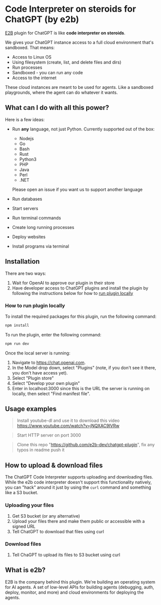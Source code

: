 # Code Interpreter on steroids for ChatGPT (by e2b)

[E2B](https://e2b.dev/) plugin for ChatGPT is like **code interpreter on steroids**.

We gives your ChatGPT instance access to a full cloud environment that's sandboxed. That means:
- Access to Linux OS
- Using filesystem (create, list, and delete files and dirs)
- Run processes
- Sandboxed - you can run any code
- Access to the internet

These cloud instances are meant to be used for agents. Like a sandboxed playgrounds, where the agent can do whatever it wants.

## What can I do with all this power?
Here is a few ideas:
- Run **any** language, not just Python. Currently supported out of the box:
  - Nodejs
  - Go
  - Bash
  - Rust
  - Python3
  - PHP
  - Java
  - Perl
  - .NET

  Please open an issue if you want us to support another language
    
- Run databases
- Start servers
- Run terminal commands
- Create long running processes
- Deploy websites
- Install programs via terminal

## Installation
There are two ways:
1. Wait for OpenAI to approve our plugin in their store
2. Have developer access to ChatGPT plugins and install the plugin by following the instructions below for how to [run plugin locally](#how-to-run-plugin-locally)

### How to run plugin locally
To install the required packages for this plugin, run the following command:

```bash
npm install
```

To run the plugin, enter the following command:

```bash
npm run dev
```

Once the local server is running:

1. Navigate to https://chat.openai.com.
2. In the Model drop down, select "Plugins" (note, if you don't see it there, you don't have access yet).
3. Select "Plugin store"
4. Select "Develop your own plugin"
5. Enter in localhost:3000 since this is the URL the server is running on locally, then select "Find manifest file".



## Usage examples
> Install youtube-dl and use it to download this video https://www.youtube.com/watch?v=jNQXAC9IVRw

> Start HTTP server on port 3000

> Clone this repo "https://github.com/e2b-dev/chatgpt-plugin", fix any typos in readme push it

## How to upload & download files
The ChatGPT Code Interpreter supports uploading and downloading files. While the e2b code interpreter doesn't support this functionality natively, you can "hack" around it just by using the `curl` command and something like a S3 bucket. 

### Uploading your files
1. Get S3 bucket (or any alternative)
2. Upload your files there and make them public or accessible with a signed URL
3. Tell ChatGPT to download that files using curl

### Download files
1. Tell ChaGPT to upload its files to S3 bucket using curl

## What is e2b?
E2B is the company behind this plugin. We're building an operating system for AI agents. A set of low-level APIs for building agents (debugging, auth, deploy, monitor, and more) and cloud environments for deploying the agents.
